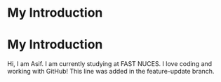 # My Introduction
# My Introduction

Hi, I am Asif. I am currently studying at FAST NUCES. I love coding and working with GitHub!
This line was added in the feature-update branch.
